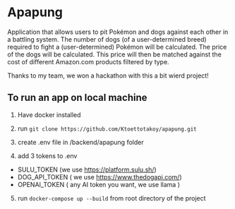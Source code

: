 # Apapung
Application that allows users to pit Pokémon and dogs against each other in a battling system.
The number of dogs (of a user-determined breed) required to fight a (user-determined) Pokémon will be calculated.
The price of the dogs will be calculated. This price will then be matched against the cost of different Amazon.com products filtered by type.

Thanks to my team, we won a hackathon with this a bit wierd project!

## To run an app on local machine
1. Have docker installed

2. run ```git clone https://github.com/Ktoettotakoy/apapung.git```

3. create .env file in /backend/apapung folder

4. add 3 tokens to .env
- SULU_TOKEN (we use https://platform.sulu.sh/)
- DOG_API_TOKEN ( we use https://www.thedogapi.com/)
- OPENAI_TOKEN ( any AI token you want, we use llama )

5. run ```docker-compose up --build``` from root directory of the project

